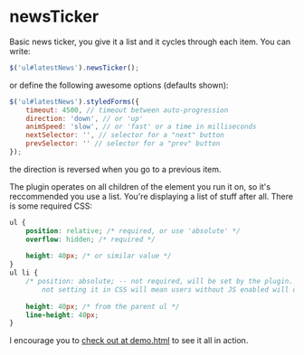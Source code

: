 # newsTicker

Basic news ticker, you give it a list and it cycles through each item. You can write:

```javascript
$('ul#latestNews').newsTicker();
```
or define the following awesome options (defaults shown):

```javascript
$('ul#latestNews').styledForms({
	timeout: 4500, // timeout between auto-progression
	direction: 'down', // or 'up'
	animSpeed: 'slow', // or 'fast' or a time in milliseconds
	nextSelector: '', // selector for a "next" button
	prevSelector: '' // selector for a "prev" button
});
```

the direction is reversed when you go to a previous item.

The plugin operates on all children of the element you run it on, so it's reccommended you use a list. You're displaying a list of stuff after all. There is some required CSS:

```css
ul {
	position: relative; /* required, or use 'absolute' */
	overflow: hidden; /* required */
	
	height: 40px; /* or similar value */
}
ul li {
	/* position: absolute; -- not required, will be set by the plugin.
		not setting it in CSS will mean users without JS enabled will only see your first item */
	
	height: 40px; /* from the parent ul */
	line-height: 40px;
}
```

I encourage you to [check out at demo.html](demo.html) to see it all in action.